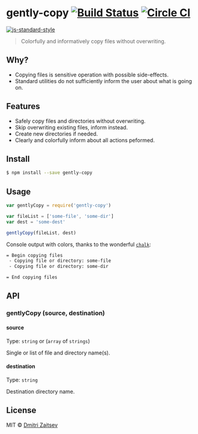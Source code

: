 # gently-copy [![Build Status](https://travis-ci.org/dmitriz/gently-copy.svg?branch=master)](https://travis-ci.org/dmitriz/gently-copy) [![Circle CI](https://circleci.com/gh/dmitriz/gently-copy.svg?style=svg)](https://circleci.com/gh/dmitriz/gently-copy)

[![js-standard-style](https://cdn.rawgit.com/feross/standard/master/badge.svg)](https://github.com/feross/standard)

> Colorfully and informatively copy files without overwriting.


## Why?
- Copying files is sensitive operation with possible side-effects.
- Standard utilities do not sufficiently inform the user about what is going on.


## Features
- Safely copy files and directories without overwriting. 
- Skip overwriting existing files, inform instead.
- Create new directories if needed.
- Clearly and colorfully inform about all actions peformed.


## Install

```sh
$ npm install --save gently-copy
```


## Usage

```js
var gentlyCopy = require('gently-copy')

var fileList = ['some-file', 'some-dir']
var dest = 'some-dest'

gentlyCopy(fileList, dest)
```

Console output with colors, thanks to the wonderful [`chalk`](https://github.com/chalk/chalk):
```sh
= Begin copying files
 - Copying file or directory: some-file
 - Copying file or directory: some-dir

= End copying files

```

## API

### gentlyCopy (source, destination)

#### source

Type: `string` or (`array` of `strings`)

Single or list of file and directory name(s).

#### destination

Type: `string`

Destination directory name.

## License

MIT © [Dmitri Zaitsev](https://github.com/dmitriz)

